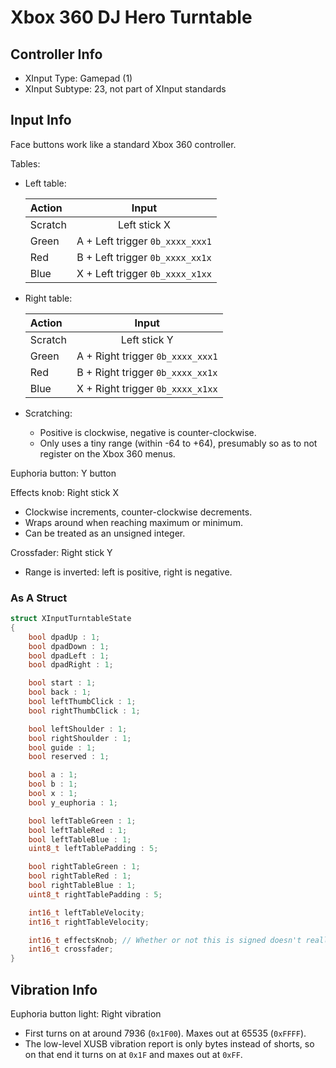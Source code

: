 # Xbox 360 DJ Hero Turntable

## Controller Info

- XInput Type: Gamepad (1)
- XInput Subtype: 23, not part of XInput standards

## Input Info

Face buttons work like a standard Xbox 360 controller.

Tables:

- Left table:

  | Action  | Input                           |
  | :-----  | :---:                           |
  | Scratch | Left stick X                    |
  | Green   | A + Left trigger `0b_xxxx_xxx1` |
  | Red     | B + Left trigger `0b_xxxx_xx1x` |
  | Blue    | X + Left trigger `0b_xxxx_x1xx` |

- Right table:

  | Action  | Input                            |
  | :-----  | :---:                            |
  | Scratch | Left stick Y                     |
  | Green   | A + Right trigger `0b_xxxx_xxx1` |
  | Red     | B + Right trigger `0b_xxxx_xx1x` |
  | Blue    | X + Right trigger `0b_xxxx_x1xx` |

- Scratching:
  - Positive is clockwise, negative is counter-clockwise.
  - Only uses a tiny range (within -64 to +64), presumably so as to not register on the Xbox 360 menus.

Euphoria button: Y button

Effects knob: Right stick X

- Clockwise increments, counter-clockwise decrements.
- Wraps around when reaching maximum or minimum.
- Can be treated as an unsigned integer.

Crossfader: Right stick Y

- Range is inverted: left is positive, right is negative.

### As A Struct

```c
struct XInputTurntableState
{
    bool dpadUp : 1;
    bool dpadDown : 1;
    bool dpadLeft : 1;
    bool dpadRight : 1;

    bool start : 1;
    bool back : 1;
    bool leftThumbClick : 1;
    bool rightThumbClick : 1;

    bool leftShoulder : 1;
    bool rightShoulder : 1;
    bool guide : 1;
    bool reserved : 1;

    bool a : 1;
    bool b : 1;
    bool x : 1;
    bool y_euphoria : 1;

    bool leftTableGreen : 1;
    bool leftTableRed : 1;
    bool leftTableBlue : 1;
    uint8_t leftTablePadding : 5;

    bool rightTableGreen : 1;
    bool rightTableRed : 1;
    bool rightTableBlue : 1;
    uint8_t rightTablePadding : 5;

    int16_t leftTableVelocity;
    int16_t rightTableVelocity;

    int16_t effectsKnob; // Whether or not this is signed doesn't really matter, as either way it's gonna loop over when it reaches min/max
    int16_t crossfader;
}
```

## Vibration Info

Euphoria button light: Right vibration

- First turns on at around 7936 (`0x1F00`). Maxes out at 65535 (`0xFFFF`).
- The low-level XUSB vibration report is only bytes instead of shorts, so on that end it turns on at `0x1F` and maxes out at `0xFF`.
